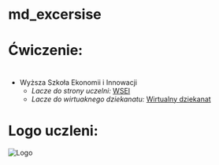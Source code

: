 # md_excersise
# Ćwiczenie: <h1>
* Wyższa Szkoła Ekonomii i Innowacji
  * *Lacze do strony uczelni:* [WSEI](http://https://www.wsei.lublin.pl/)
  * _Lacze do wirtuaknego dziekanatu:_ [Wirtualny dziekanat](https://dziekanat.wsei.lublin.pl/)
 # Logo uczleni:
 ![Logo](https://www.wsei.lublin.pl/wp-content/uploads/2020/01/WSEI-Lublin-logo-g20.png)
